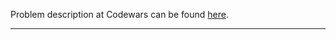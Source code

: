 Problem description at Codewars can be found
[here](https://www.codewars.com/kata/50ee6b0bdeab583673000025/train/python).

-------------


